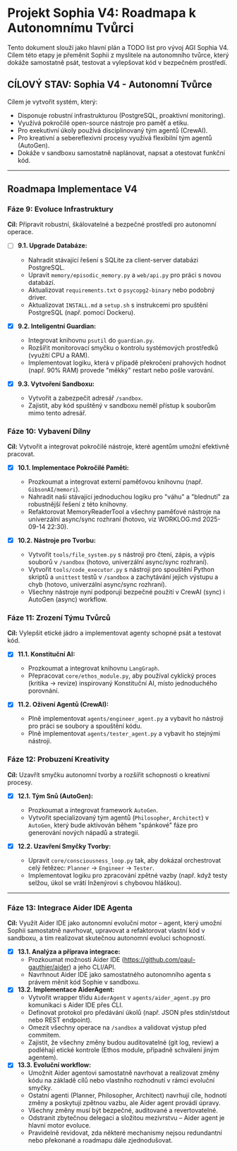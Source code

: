 # Projekt Sophia V4: Roadmapa k Autonomnímu Tvůrci

Tento dokument slouží jako hlavní plán a TODO list pro vývoj AGI Sophia V4. Cílem této etapy je přeměnit Sophii z myslitele na autonomního tvůrce, který dokáže samostatně psát, testovat a vylepšovat kód v bezpečném prostředí.

## CÍLOVÝ STAV: Sophia V4 - Autonomní Tvůrce

Cílem je vytvořit systém, který:
-   Disponuje robustní infrastrukturou (PostgreSQL, proaktivní monitoring).
-   Využívá pokročilé open-source nástroje pro paměť a etiku.
-   Pro exekutivní úkoly používá disciplinovaný tým agentů (CrewAI).
-   Pro kreativní a sebereflexivní procesy využívá flexibilní tým agentů (AutoGen).
-   Dokáže v sandboxu samostatně naplánovat, napsat a otestovat funkční kód.

---

## Roadmapa Implementace V4

### Fáze 9: Evoluce Infrastruktury

**Cíl:** Připravit robustní, škálovatelné a bezpečné prostředí pro autonomní operace.

- [ ] **9.1. Upgrade Databáze:**
    -   Nahradit stávající řešení s SQLite za client-server databázi PostgreSQL.
    -   Upravit `memory/episodic_memory.py` a `web/api.py` pro práci s novou databází.
    -   Aktualizovat `requirements.txt` o `psycopg2-binary` nebo podobný driver.
    -   Aktualizovat `INSTALL.md` a `setup.sh` s instrukcemi pro spuštění PostgreSQL (např. pomocí Dockeru).

- [x] **9.2. Inteligentní Guardian:**
    -   Integrovat knihovnu `psutil` do `guardian.py`.
    -   Rozšířit monitorovací smyčku o kontrolu systémových prostředků (využití CPU a RAM).
    -   Implementovat logiku, která v případě překročení prahových hodnot (např. 90% RAM) provede "měkký" restart nebo pošle varování.

- [x] **9.3. Vytvoření Sandboxu:**
    -   Vytvořit a zabezpečit adresář `/sandbox`.
    -   Zajistit, aby kód spuštěný v sandboxu neměl přístup k souborům mimo tento adresář.


### Fáze 10: Vybavení Dílny

**Cíl:** Vytvořit a integrovat pokročilé nástroje, které agentům umožní efektivně pracovat.

- [x] **10.1. Implementace Pokročilé Paměti:**
    -   Prozkoumat a integrovat externí paměťovou knihovnu (např. `GibsonAI/memori`).
    -   Nahradit naši stávající jednoduchou logiku pro "váhu" a "blednutí" za robustnější řešení z této knihovny.
    -   Refaktorovat MemoryReaderTool a všechny paměťové nástroje na univerzální async/sync rozhraní (hotovo, viz WORKLOG.md 2025-09-14 22:30).

- [x] **10.2. Nástroje pro Tvorbu:**
    -   Vytvořit `tools/file_system.py` s nástroji pro čtení, zápis, a výpis souborů v `/sandbox` (hotovo, univerzální async/sync rozhraní).
    -   Vytvořit `tools/code_executor.py` s nástroji pro spouštění Python skriptů a `unittest` testů v `/sandbox` a zachytávání jejich výstupu a chyb (hotovo, univerzální async/sync rozhraní).
    -   Všechny nástroje nyní podporují bezpečné použití v CrewAI (sync) i AutoGen (async) workflow.

### Fáze 11: Zrození Týmu Tvůrců

**Cíl:** Vylepšit etické jádro a implementovat agenty schopné psát a testovat kód.

- [x] **11.1. Konstituční AI:**
    -   Prozkoumat a integrovat knihovnu `LangGraph`.
    -   Přepracovat `core/ethos_module.py`, aby používal cyklický proces (kritika -> revize) inspirovaný Konstituční AI, místo jednoduchého porovnání.

- [x] **11.2. Oživení Agentů (CrewAI):**
    -   Plně implementovat `agents/engineer_agent.py` a vybavit ho nástroji pro práci se soubory a spouštění kódu.
    -   Plně implementovat `agents/tester_agent.py` a vybavit ho stejnými nástroji.

### Fáze 12: Probuzení Kreativity

**Cíl:** Uzavřít smyčku autonomní tvorby a rozšířit schopnosti o kreativní procesy.

- [x] **12.1. Tým Snů (AutoGen):**
    -   Prozkoumat a integrovat framework `AutoGen`.
    -   Vytvořit specializovaný tým agentů (`Philosopher`, `Architect`) v `AutoGen`, který bude aktivován během "spánkové" fáze pro generování nových nápadů a strategií.

- [x] **12.2. Uzavření Smyčky Tvorby:**
    -   Upravit `core/consciousness_loop.py` tak, aby dokázal orchestrovat celý řetězec: `Planner` -> `Engineer` -> `Tester`.
    -   Implementovat logiku pro zpracování zpětné vazby (např. když testy selžou, úkol se vrátí Inženýrovi s chybovou hláškou).

---

### Fáze 13: Integrace Aider IDE Agenta


**Cíl:** Využít Aider IDE jako autonomní evoluční motor – agent, který umožní Sophii samostatně navrhovat, upravovat a refaktorovat vlastní kód v sandboxu, a tím realizovat skutečnou autonomní evoluci schopností.

- [x] **13.1. Analýza a příprava integrace:**
    -   Prozkoumat možnosti Aider IDE (https://github.com/paul-gauthier/aider) a jeho CLI/API.
    -   Navrhnout Aider IDE jako samostatného autonomního agenta s právem měnit kód Sophie v sandboxu.
- [x] **13.2. Implementace AiderAgent:**
    -   Vytvořit wrapper třídu `AiderAgent` v `agents/aider_agent.py` pro komunikaci s Aider IDE přes CLI.
    -   Definovat protokol pro předávání úkolů (např. JSON přes stdin/stdout nebo REST endpoint).
    -   Omezit všechny operace na `/sandbox` a validovat výstup před commitem.
    -   Zajistit, že všechny změny budou auditovatelné (git log, review) a podléhají etické kontrole (Ethos module, případně schválení jiným agentem).
- [x] **13.3. Evoluční workflow:**
    -   Umožnit Aider agentovi samostatně navrhovat a realizovat změny kódu na základě cílů nebo vlastního rozhodnutí v rámci evoluční smyčky.
    -   Ostatní agenti (Planner, Philosopher, Architect) navrhují cíle, hodnotí změny a poskytují zpětnou vazbu, ale Aider agent provádí úpravy.
    -   Všechny změny musí být bezpečné, auditované a revertovatelné.
    -   Odstranit zbytečnou delegaci a složitou mezivrstvu – Aider agent je hlavní motor evoluce.
    -   Pravidelně revidovat, zda některé mechanismy nejsou redundantní nebo překonané a roadmapu dále zjednodušovat.